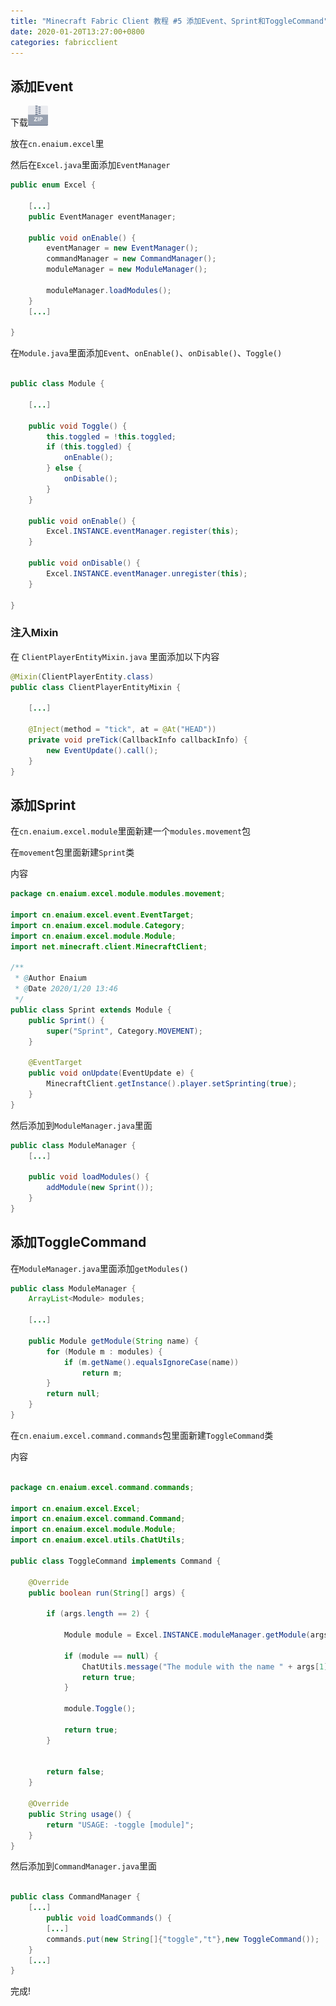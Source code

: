 ```yaml
---
title: "Minecraft Fabric Client 教程 #5 添加Event、Sprint和ToggleCommand"
date: 2020-01-20T13:27:00+0800
categories: fabricclient
---
```


## 添加Event

下载[![event.zip](/assets/icon/zip.png)](/assets/fabricclient/event.zip)

放在`cn.enaium.excel`里

然后在`Excel.java`里面添加`EventManager`

```java
public enum Excel {
    
    [...]
    public EventManager eventManager;

    public void onEnable() {
        eventManager = new EventManager();
        commandManager = new CommandManager();
        moduleManager = new ModuleManager();

        moduleManager.loadModules();
    }
    [...]

}


```

在`Module.java`里面添加`Event`、`onEnable()`、`onDisable()`、`Toggle()`


```java

public class Module {
    
    [...]

    public void Toggle() {
        this.toggled = !this.toggled;
        if (this.toggled) {
            onEnable();
        } else {
            onDisable();
        }
    }

    public void onEnable() {
        Excel.INSTANCE.eventManager.register(this);
    }

    public void onDisable() {
        Excel.INSTANCE.eventManager.unregister(this);
    }

}


```



### 注入Mixin

在 `ClientPlayerEntityMixin.java` 里面添加以下内容

```java
@Mixin(ClientPlayerEntity.class)
public class ClientPlayerEntityMixin {

    [...]

    @Inject(method = "tick", at = @At("HEAD"))
    private void preTick(CallbackInfo callbackInfo) {
        new EventUpdate().call();
    }
}

```


## 添加Sprint

在`cn.enaium.excel.module`里面新建一个`modules.movement`包

在`movement`包里面新建`Sprint`类

内容

```java
package cn.enaium.excel.module.modules.movement;

import cn.enaium.excel.event.EventTarget;
import cn.enaium.excel.module.Category;
import cn.enaium.excel.module.Module;
import net.minecraft.client.MinecraftClient;

/**
 * @Author Enaium
 * @Date 2020/1/20 13:46
 */
public class Sprint extends Module {
    public Sprint() {
        super("Sprint", Category.MOVEMENT);
    }

    @EventTarget
    public void onUpdate(EventUpdate e) {
        MinecraftClient.getInstance().player.setSprinting(true);
    }
}

```


然后添加到`ModuleManager.java`里面

```java
public class ModuleManager {
    [...]

    public void loadModules() {
        addModule(new Sprint());
    }
}

```


## 添加ToggleCommand

在`ModuleManager.java`里面添加`getModules()`

```java
public class ModuleManager {
    ArrayList<Module> modules;

    [...]

    public Module getModule(String name) {
        for (Module m : modules) {
            if (m.getName().equalsIgnoreCase(name))
                return m;
        }
        return null;
    }
}


```


在`cn.enaium.excel.command.commands`包里面新建`ToggleCommand`类

内容


```java

package cn.enaium.excel.command.commands;

import cn.enaium.excel.Excel;
import cn.enaium.excel.command.Command;
import cn.enaium.excel.module.Module;
import cn.enaium.excel.utils.ChatUtils;

public class ToggleCommand implements Command {

    @Override
    public boolean run(String[] args) {

        if (args.length == 2) {

            Module module = Excel.INSTANCE.moduleManager.getModule(args[1]);

            if (module == null) {
                ChatUtils.message("The module with the name " + args[1] + " does not exist.");
                return true;
            }

            module.Toggle();

            return true;
        }


        return false;
    }

    @Override
    public String usage() {
        return "USAGE: -toggle [module]";
    }
}


```

然后添加到`CommandManager.java`里面

```java

public class CommandManager {
    [...]
        public void loadCommands() {
        [...]
        commands.put(new String[]{"toggle","t"},new ToggleCommand());
    }
    [...]
}

```

完成!
